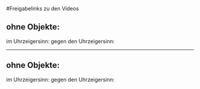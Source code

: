 #Freigabelinks zu den Videos


ohne Objekte:
---
im Uhrzeigersinn:
gegen den Uhrzeigersinn:

---

ohne Objekte:
---
im Uhrzeigersinn:
gegen den Uhrzeigersinn: